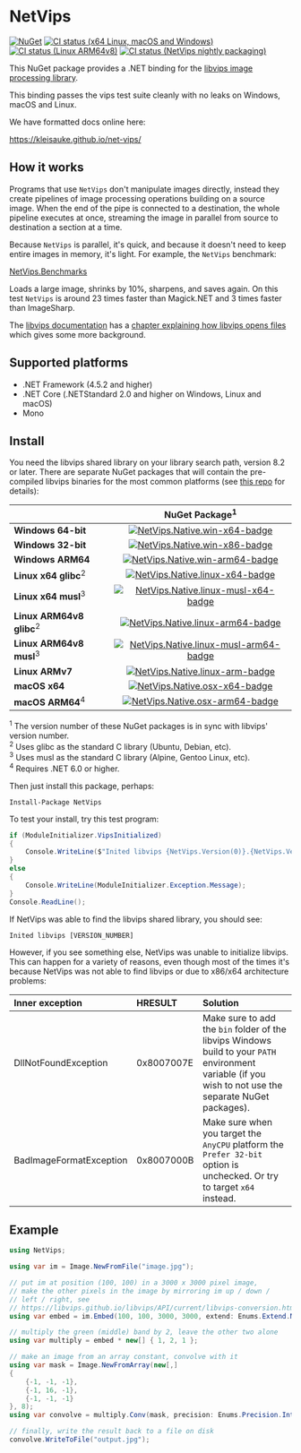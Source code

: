 # NetVips

[![NuGet](https://img.shields.io/nuget/v/NetVips.svg)](https://www.nuget.org/packages/NetVips)
[![CI status (x64 Linux, macOS and Windows)](https://github.com/kleisauke/net-vips/workflows/CI/badge.svg?branch=master)](https://github.com/kleisauke/net-vips/actions)
[![CI status (Linux ARM64v8)](https://travis-ci.org/kleisauke/net-vips.svg?branch=master)](https://travis-ci.org/kleisauke/net-vips)
[![CI status (NetVips nightly packaging)](https://ci.appveyor.com/api/projects/status/d2r9uanb5yij07pt/branch/master?svg=true)](https://ci.appveyor.com/project/kleisauke/net-vips/branch/master)

This NuGet package provides a .NET binding for the [libvips image processing library](https://libvips.github.io/libvips).

This binding passes the vips test suite cleanly with no leaks on Windows, macOS and Linux.

We have formatted docs online here:

https://kleisauke.github.io/net-vips/

## How it works

Programs that use `NetVips` don't manipulate images directly, instead
they create pipelines of image processing operations building on a source
image. When the end of the pipe is connected to a destination, the whole
pipeline executes at once, streaming the image in parallel from source to
destination a section at a time.

Because `NetVips` is parallel, it's quick, and because it doesn't need to
keep entire images in memory, it's light. For example, the `NetVips` benchmark:

[NetVips.Benchmarks](https://github.com/kleisauke/net-vips/tree/master/tests/NetVips.Benchmarks)

Loads a large image, shrinks by 10%, sharpens, and saves again. On this test
`NetVips` is around 23 times faster than Magick.NET and 3 times faster than ImageSharp.

The [libvips documentation](https://libvips.github.io/libvips/API/current)
has a [chapter explaining how libvips opens
files](https://libvips.github.io/libvips/API/current/How-it-opens-files.md.html)
which gives some more background.

## Supported platforms

- .NET Framework (4.5.2 and higher)
- .NET Core (.NETStandard 2.0 and higher on Windows, Linux and macOS)
- Mono

## Install

You need the libvips shared library on your library search path, version 8.2 or
later. There are separate NuGet packages that will contain the pre-compiled
libvips binaries for the most common platforms (see
[this repo](https://github.com/kleisauke/libvips-packaging) for details):

|                                     | NuGet Package<sup>1</sup>                                                         |
|-------------------------------------|:---------------------------------------------------------------------------------:|
| **Windows 64-bit**                  | [![NetVips.Native.win-x64-badge]][NetVips.Native.win-x64-nuget]                   |
| **Windows 32-bit**                  | [![NetVips.Native.win-x86-badge]][NetVips.Native.win-x86-nuget]                   |
| **Windows ARM64**                   | [![NetVips.Native.win-arm64-badge]][NetVips.Native.win-arm64-nuget]               |
| **Linux x64 glibc**<sup>2</sup>     | [![NetVips.Native.linux-x64-badge]][NetVips.Native.linux-x64-nuget]               |
| **Linux x64 musl**<sup>3</sup>      | [![NetVips.Native.linux-musl-x64-badge]][NetVips.Native.linux-musl-x64-nuget]     |
| **Linux ARM64v8 glibc**<sup>2</sup> | [![NetVips.Native.linux-arm64-badge]][NetVips.Native.linux-arm64-nuget]           |
| **Linux ARM64v8 musl**<sup>3</sup>  | [![NetVips.Native.linux-musl-arm64-badge]][NetVips.Native.linux-musl-arm64-nuget] |
| **Linux ARMv7**                     | [![NetVips.Native.linux-arm-badge]][NetVips.Native.linux-arm-nuget]               |
| **macOS x64**                       | [![NetVips.Native.osx-x64-badge]][NetVips.Native.osx-x64-nuget]                   |
| **macOS ARM64**<sup>4</sup>         | [![NetVips.Native.osx-arm64-badge]][NetVips.Native.osx-arm64-nuget]               |

[NetVips.Native.win-x64-badge]: https://img.shields.io/nuget/v/NetVips.Native.win-x64.svg
[NetVips.Native.win-x64-nuget]: https://www.nuget.org/packages/NetVips.Native.win-x64
[NetVips.Native.win-x86-badge]: https://img.shields.io/nuget/v/NetVips.Native.win-x86.svg
[NetVips.Native.win-x86-nuget]: https://www.nuget.org/packages/NetVips.Native.win-x86
[NetVips.Native.win-arm64-badge]: https://img.shields.io/nuget/v/NetVips.Native.win-arm64.svg
[NetVips.Native.win-arm64-nuget]: https://www.nuget.org/packages/NetVips.Native.win-arm64
[NetVips.Native.linux-x64-badge]: https://img.shields.io/nuget/v/NetVips.Native.linux-x64.svg
[NetVips.Native.linux-x64-nuget]: https://www.nuget.org/packages/NetVips.Native.linux-x64
[NetVips.Native.linux-musl-x64-badge]: https://img.shields.io/nuget/v/NetVips.Native.linux-musl-x64.svg
[NetVips.Native.linux-musl-x64-nuget]: https://www.nuget.org/packages/NetVips.Native.linux-musl-x64
[NetVips.Native.linux-arm64-badge]: https://img.shields.io/nuget/v/NetVips.Native.linux-arm64.svg
[NetVips.Native.linux-arm64-nuget]: https://www.nuget.org/packages/NetVips.Native.linux-arm64
[NetVips.Native.linux-musl-arm64-badge]: https://img.shields.io/nuget/v/NetVips.Native.linux-musl-arm64.svg
[NetVips.Native.linux-musl-arm64-nuget]: https://www.nuget.org/packages/NetVips.Native.linux-musl-arm64
[NetVips.Native.linux-arm-badge]: https://img.shields.io/nuget/v/NetVips.Native.linux-arm.svg
[NetVips.Native.linux-arm-nuget]: https://www.nuget.org/packages/NetVips.Native.linux-arm
[NetVips.Native.osx-x64-badge]: https://img.shields.io/nuget/v/NetVips.Native.osx-x64.svg
[NetVips.Native.osx-x64-nuget]: https://www.nuget.org/packages/NetVips.Native.osx-x64
[NetVips.Native.osx-arm64-badge]: https://img.shields.io/nuget/v/NetVips.Native.osx-arm64.svg
[NetVips.Native.osx-arm64-nuget]: https://www.nuget.org/packages/NetVips.Native.osx-arm64

<sup>1</sup> The version number of these NuGet packages is in sync with libvips' version number.  
<sup>2</sup> Uses glibc as the standard C library (Ubuntu, Debian, etc).  
<sup>3</sup> Uses musl as the standard C library (Alpine, Gentoo Linux, etc).  
<sup>4</sup> Requires .NET 6.0 or higher.

Then just install this package, perhaps:

    Install-Package NetVips

To test your install, try this test program:

```csharp
if (ModuleInitializer.VipsInitialized)
{
    Console.WriteLine($"Inited libvips {NetVips.Version(0)}.{NetVips.Version(1)}.{NetVips.Version(2)}");
}
else
{
    Console.WriteLine(ModuleInitializer.Exception.Message);
}
Console.ReadLine();
```

If NetVips was able to find the libvips shared library, you should see:

    Inited libvips [VERSION_NUMBER]

However, if you see something else, NetVips was unable to initialize libvips.
This can happen for a variety of reasons, even though most of the times it's because NetVips
was not able to find libvips or due to x86/x64 architecture problems:

| Inner exception | HRESULT | Solution |
| :--- | :--- | :--- |
| DllNotFoundException | 0x8007007E | Make sure to add the `bin` folder of the libvips Windows build to your `PATH` environment variable (if you wish to not use the separate NuGet packages). |
| BadImageFormatException | 0x8007000B | Make sure when you target the `AnyCPU` platform the `Prefer 32-bit` option is unchecked. Or try to target `x64` instead. |

## Example

```csharp
using NetVips;

using var im = Image.NewFromFile("image.jpg");

// put im at position (100, 100) in a 3000 x 3000 pixel image,
// make the other pixels in the image by mirroring im up / down /
// left / right, see
// https://libvips.github.io/libvips/API/current/libvips-conversion.html#vips-embed
using var embed = im.Embed(100, 100, 3000, 3000, extend: Enums.Extend.Mirror);

// multiply the green (middle) band by 2, leave the other two alone
using var multiply = embed * new[] { 1, 2, 1 };

// make an image from an array constant, convolve with it
using var mask = Image.NewFromArray(new[,]
{
    {-1, -1, -1},
    {-1, 16, -1},
    {-1, -1, -1}
}, 8);
using var convolve = multiply.Conv(mask, precision: Enums.Precision.Integer);

// finally, write the result back to a file on disk
convolve.WriteToFile("output.jpg");
```
